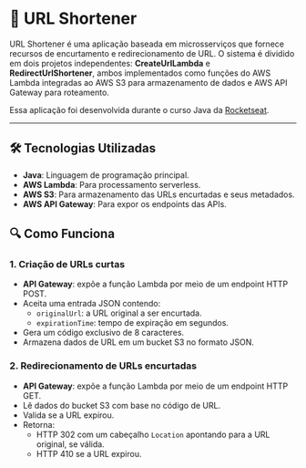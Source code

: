 # 🚀 URL Shortener

URL Shortener é uma aplicação baseada em microsserviços que fornece recursos de encurtamento e redirecionamento de URL. O sistema é dividido em dois projetos independentes: **CreateUrlLambda** e **RedirectUrlShortener**, ambos implementados como funções do AWS Lambda integradas ao AWS S3 para armazenamento de dados e AWS API Gateway para roteamento. 

Essa aplicação foi desenvolvida durante o curso Java da [Rocketseat](https://www.rocketseat.com.br).

---

## 🛠️ Tecnologias Utilizadas  
- **Java**: Linguagem de programação principal.  
- **AWS Lambda**: Para processamento serverless.  
- **AWS S3**: Para armazenamento das URLs encurtadas e seus metadados.  
- **AWS API Gateway**: Para expor os endpoints das APIs.  


## 🔍 Como Funciona  

### 1. Criação de URLs curtas  
- **API Gateway**: expõe a função Lambda por meio de um endpoint HTTP POST.
- Aceita uma entrada JSON contendo:
  - `originalUrl`: a URL original a ser encurtada.
  - `expirationTime`: tempo de expiração em segundos.
- Gera um código exclusivo de 8 caracteres.
- Armazena dados de URL em um bucket S3 no formato JSON.

### 2. Redirecionamento de URLs encurtadas
- **API Gateway**: expõe a função Lambda por meio de um endpoint HTTP GET.
- Lê dados do bucket S3 com base no código de URL.
- Valida se a URL expirou.
- Retorna:
  - HTTP 302 com um cabeçalho `Location` apontando para a URL original, se válida.
  - HTTP 410 se a URL expirou.
